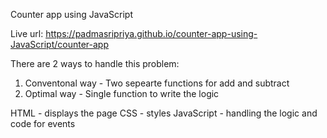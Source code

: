 Counter app using JavaScript

Live url: https://padmasripriya.github.io/counter-app-using-JavaScript/counter-app

There are 2 ways to handle this problem:
1. Conventonal way - Two sepearte functions for add and subtract
2. Optimal way - Single function to write the logic

HTML - displays the page
CSS - styles
JavaScript - handling the logic and code for events
